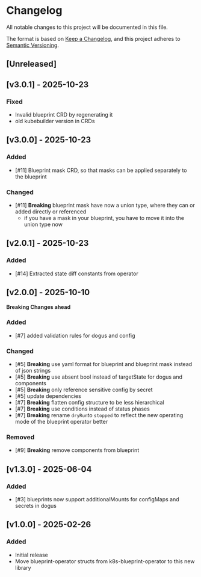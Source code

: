 # Changelog

All notable changes to this project will be documented in this file.

The format is based on [Keep a Changelog](https://keepachangelog.com/en/1.0.0/),
and this project adheres to [Semantic Versioning](https://semver.org/spec/v2.0.0.html).

## [Unreleased]

## [v3.0.1] - 2025-10-23
### Fixed
- Invalid blueprint CRD by regenerating it
- old kubebuilder version in CRDs

## [v3.0.0] - 2025-10-23

### Added
- [#11] Blueprint mask CRD, so that masks can be applied separately to the blueprint

### Changed
- [#11] **Breaking** blueprint mask have now a union type, where they can or added directly or referenced 
  - if you have a mask in your blueprint, you have to move it into the union type now

## [v2.0.1] - 2025-10-23

### Added
- [#14] Extracted state diff constants from operator

## [v2.0.0] - 2025-10-10

**Breaking Changes ahead**

### Added
- [#7] added validation rules for dogus and config

### Changed
- [#5] **Breaking** use yaml format for blueprint and blueprint mask instead of json strings
- [#5] **Breaking** use absent bool instead of targetState for dogus and components
- [#5] **Breaking** only reference sensitive config by secret
- [#5] update dependencies
- [#7] **Breaking** flatten config structure to be less hierarchical
- [#7] **Breaking** use conditions instead of status phases
- [#7] **Breaking** rename `dryRun`to `stopped` to reflect the new operating mode of the blueprint operator better

### Removed
- [#9] **Breaking** remove components from blueprint

## [v1.3.0] - 2025-06-04
### Added
- [#3] blueprints now support additionalMounts for configMaps and secrets in dogus

## [v1.0.0] - 2025-02-26
### Added
- Initial release
- Move blueprint-operator structs from k8s-blueprint-operator to this new library